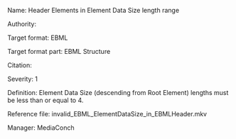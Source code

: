 Name: Header Elements in Element Data Size length range

Authority: 

Target format: EBML

Target format part: EBML Structure

Citation: 

Severity: 1

Definition: Element Data Size (descending from Root Element) lengths must be less than or equal to 4.

Reference file: invalid_EBML_ElementDataSize_in_EBMLHeader.mkv

Manager: MediaConch

